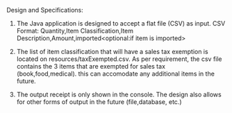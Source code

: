 Design and Specifications:

1. The Java application is designed to accept a flat file (CSV) as input.
	CSV Format:
			Quantity,Item Classification,Item Description,Amount,imported<optional:if item is imported>
			
2. The list of item classification that will have a sales tax exemption is located on resources/taxExempted.csv. As per requirement, the csv file contains the 3 items that are exempted for sales tax (book,food,medical). this can accomodate any additional items in the future.

3. The output receipt is only shown in the console. The design also allows for other forms of output in the future (file,database, etc.)